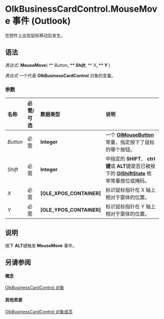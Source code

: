 
# OlkBusinessCardControl.MouseMove 事件 (Outlook)

在控件上出现鼠标移动后发生。


## 语法

 _表达式_. **MouseMove**( ** _Button_**, ** _Shift_**, ** _X_**, ** _Y_** )

 _表达式_ 一个代表 **OlkBusinessCardControl** 对象的变量。


### 参数



|**名称**|**必需/可选**|**数据类型**|**说明**|
|:-----|:-----|:-----|:-----|
| _Button_|必需|**Integer**|一个  **[OlMouseButton](f654f074-f7e7-6128-9d7d-8ec6adbfe5f7.md)** 常量，指定按下了鼠标的哪个按钮。|
| _Shift_|必需|**Integer**|中指定的 **SHIFT**、  **ctrl 键**或 **ALT**键是否已被按下的 **[OlShiftState](f71dd27d-6930-1450-e8e9-11ab1eace6ca.md)** 枚举常量按位或掩码。|
| _X_|必需|**[OLE_XPOS_CONTAINER]**|标识鼠标指针在 X 轴上相对于窗体的位置。|
| _Y_|必需|**[OLE_YPOS_CONTAINER]**|标识鼠标指针在 Y 轴上相对于窗体的位置。|

## 说明

按下 **ALT**键触发 **MouseMove** 事件。


## 另请参阅


#### 概念


[OlkBusinessCardControl 对象](9a2de42b-7a43-3fd9-7fcc-93fc1508ce0f.md)
#### 其他资源


[OlkBusinessCardControl 对象成员](62d47d07-74fb-0909-0b17-6e29c0f244f4.md)